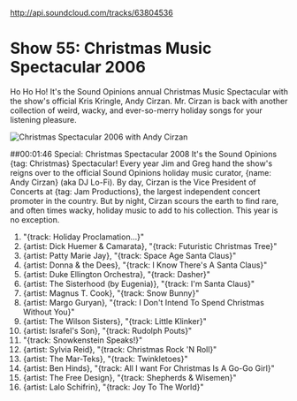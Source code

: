 

http://api.soundcloud.com/tracks/63804536

# Show 55: Christmas Music Spectacular 2006
Ho Ho Ho! It's the Sound Opinions annual Christmas Music Spectacular with the show's official Kris Kringle, Andy Cirzan. Mr. Cirzan is back with another collection of weird, wacky, and ever-so-merry holiday songs for your listening pleasure.

![Christmas Spectacular 2006 with Andy Cirzan](http://static.soundopinions.org/images/2006/andy2006.jpg)

##00:01:46 Special: Christmas Spectacular 2008
It's the Sound Opinions {tag: Christmas} Spectacular! Every year Jim and Greg hand the show's reigns over to the official Sound Opinions holiday music curator, {name: Andy Cirzan} (aka DJ Lo-Fi). By day, Cirzan is the Vice President of Concerts at {tag: Jam Productions}, the largest independent concert promoter in the country. But by night, Cirzan scours the earth to find rare, and often times wacky, holiday music to add to his collection. This year is no exception. 

1. "{track: Holiday Proclamation...}"
2. {artist: Dick Huemer & Camarata}, "{track: Futuristic Christmas Tree}"
3. {artist: Patty Marie Jay}, "{track: Space Age Santa Claus}"
4. {artist: Donna & the Dees}, "{track: I Know There's A Santa Claus}"
5. {artist: Duke Ellington Orchestra}, "{track: Dasher}"
6. {artist: The Sisterhood (by Eugenia)}, "{track: I'm Santa Claus}" 
7. {artist: Magnus T. Cook}, "{track: Snow Bunny}"
8. {artist: Margo Guryan}, "{track: I Don't Intend To Spend Christmas Without You}"
9. {artist: The Wilson Sisters}, "{track: Little Klinker}"
10. {artist: Israfel's Son}, "{track: Rudolph Pouts}"
11. "{track: Snowkenstein Speaks!}"
12. {artist: Sylvia Reid}, "{track: Christmas Rock 'N Roll}" 
13. {artist: The Mar-Teks}, "{track: Twinkletoes}"
14. {artist: Ben Hinds}, "{track: All I want For Christmas Is A Go-Go Girl}"
15. {artist: The Free Design}, "{track: Shepherds & Wisemen}" 
16. {artist: Lalo Schifrin}, "{track: Joy To The World}"